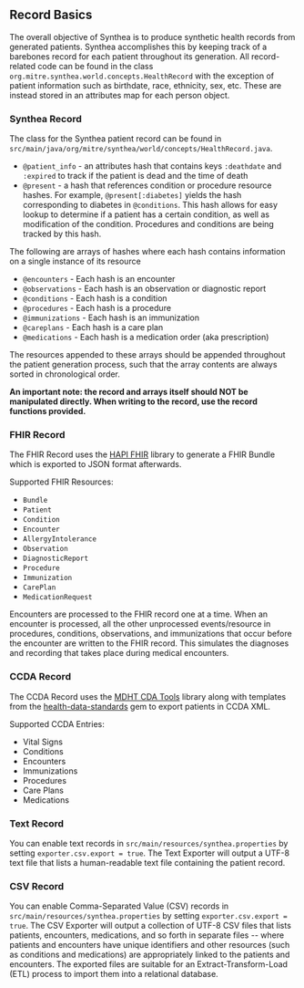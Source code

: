 ## Record Basics
The overall objective of Synthea is to produce synthetic health records from generated patients. Synthea accomplishes this by keeping track of a barebones record for each patient throughout its generation. All record-related code can be found in the class `org.mitre.synthea.world.concepts.HealthRecord` with the exception of patient information such as birthdate, race, ethnicity, sex, etc. These are instead stored in an attributes map for each person object.

### Synthea Record
The class for the Synthea patient record can be found in `src/main/java/org/mitre/synthea/world/concepts/HealthRecord.java`.

* `@patient_info` - an attributes hash that contains keys `:deathdate` and `:expired` to track if the patient is dead and the time of death
* `@present` - a hash that references condition or procedure resource hashes. For example, `@present[:diabetes]` yields the hash corresponding to diabetes in `@conditions`. This hash allows for easy lookup to determine if a patient has a certain condition, as well as modification of the condition. Procedures and conditions are being tracked by this hash.

The following are arrays of hashes where each hash contains information on a single instance of its resource
* `@encounters` - Each hash is an encounter
* `@observations` - Each hash is an observation or diagnostic report
* `@conditions` - Each hash is a condition
* `@procedures` - Each hash is a procedure
* `@immunizations` - Each hash is an immunization
* `@careplans` - Each hash is a care plan
* `@medications` - Each hash is a medication order (aka prescription)

The resources appended to these arrays should be appended throughout the patient generation process, such that the array contents are always sorted in chronological order.

**An important note: the record and arrays itself should NOT be manipulated directly. When writing to the record, use the record functions provided.**

### FHIR Record

The FHIR Record uses the [HAPI FHIR](http://hapifhir.io/) library to generate a FHIR Bundle which is exported to JSON format afterwards.

Supported FHIR Resources:
- `Bundle`
- `Patient`
- `Condition`
- `Encounter`
- `AllergyIntolerance`
- `Observation`
- `DiagnosticReport`
- `Procedure`
- `Immunization`
- `CarePlan`
- `MedicationRequest`


Encounters are processed to the FHIR record one at a time. When an encounter is processed, all the other unprocessed events/resource in procedures, conditions, observations, and immunizations that occur before the encounter are written to the FHIR record. This simulates the diagnoses and recording that takes place during medical encounters. 

### CCDA Record
The CCDA Record uses the [MDHT CDA Tools](http://cdatools.org/) library along with templates from the [health-data-standards](https://github.com/projectcypress/health-data-standards) gem to export patients in CCDA XML.

Supported CCDA Entries:
 - Vital Signs
 - Conditions
 - Encounters
 - Immunizations
 - Procedures
 - Care Plans
 - Medications

### Text Record
You can enable text records in `src/main/resources/synthea.properties` by setting `exporter.csv.export = true`. The Text Exporter will output a UTF-8 text file that lists a human-readable text file containing the patient record.

### CSV Record
You can enable Comma-Separated Value (CSV) records in `src/main/resources/synthea.properties` by setting `exporter.csv.export = true`. The CSV Exporter will output a collection of UTF-8 CSV files that lists patients, encounters, medications, and so forth in separate files -- where patients and encounters have unique identifiers and other resources (such as conditions and medications) are appropriately linked to the patients and encounters. The exported files are suitable for an Extract-Transform-Load (ETL) process to import them into a relational database.
